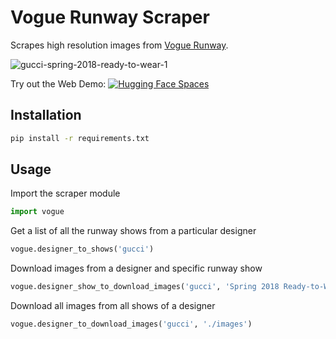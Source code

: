 # Vogue Runway Scraper
Scrapes high resolution images from [Vogue Runway](https://www.vogue.com/fashion-shows).

![gucci-spring-2018-ready-to-wear-1](https://github.com/TonyAssi/Vogue-Runway-Scraper/assets/42156881/081f2c82-fbc5-419f-a0e8-52f8f1a8cdcd)

Try out the Web Demo: [![Hugging Face Spaces](https://img.shields.io/badge/%F0%9F%A4%97%20Hugging%20Face-Spaces-blue)](https://huggingface.co/spaces/tonyassi/vogue-runway-scraper)

## Installation
```bash
pip install -r requirements.txt
```

## Usage
Import the scraper module
```python
import vogue
```
Get a list of all the runway shows from a particular designer
```python
vogue.designer_to_shows('gucci')
```
Download images from a designer and specific runway show
```python
vogue.designer_show_to_download_images('gucci', 'Spring 2018 Ready-to-Wear', './images')
```
Download all images from all shows of a designer
```python
vogue.designer_to_download_images('gucci', './images')
```
